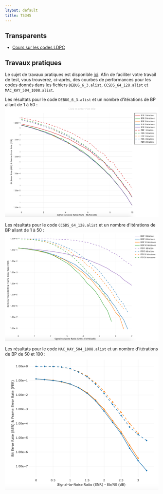 ```yaml
---
layout: default
title: TS345
---
```


## Transparents

 - [Cours sur les codes LDPC](/assets/cours/TS345/slides/TS345_LDPC.pdf)


## Travaux pratiques

Le sujet de travaux pratiques est disponible [ici](/assets/cours/TS345/TP/TP_TS345.pdf). Afin de faciliter votre travail de test, vous trouverez, ci-après, des courbes de performances pour les codes donnés dans les fichiers ```DEBUG_6_3.alist```, ```CCSDS_64_128.alist``` et ```MAC_KAY_504_1008.alist```.

Les résultats pour le code ```DEBUG_6_3.alist``` et un nombre d'itérations de BP allant de 1 à 50 :
![Courbes de BER FER](/assets/img/DEBUG_6_3.png)

Les résultats pour le code ```CCSDS_64_128.alist``` et un nombre d'itérations de BP allant de 1 à 50 :
![Courbes de BER FER](/assets/img/CCSDS_64_128.png)

 Les résultats pour le code ```MAC_KAY_504_1008.alist``` et un nombre d'itérations de BP de 50 et 100 :
![Courbes de BER FER](/assets/img/MAC_KAY_504_1008.png)